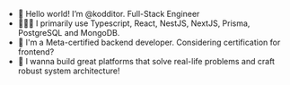 - 👋 Hello world! I’m @kodditor. Full-Stack Engineer
- 👨🏾‍💻 I primarily use Typescript, React, NestJS, NextJS, Prisma, PostgreSQL and MongoDB.
- 🚀 I'm a Meta-certified backend developer. Considering certification for frontend?
- 🤝 I wanna build great platforms that solve real-life problems and craft robust system architecture!
